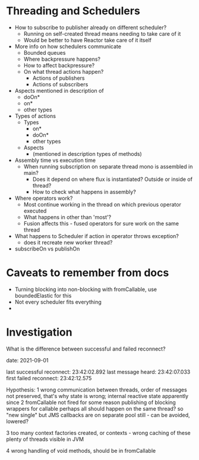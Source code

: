 # Threading and Schedulers

* How to subscribe to publisher already on different scheduler?
    * Running on self-created thread means needing to take care of it
    * Would be better to have Reactor take care of it itself
* More info on how schedulers communicate
    * Bounded queues
    * Where backpressure happens?
    * How to affect backpressure?
    * On what thread actions happen?
        * Actions of publishers
        * Actions of subscribers
* Aspects mentioned in description of
    * doOn*
    * on*
    * other types
* Types of actions
    * Types
        * on*
        * doOn*
        * other types
    * Aspects
        * (mentioned in description types of methods)
* Assembly time vs execution time
    * When running subscription on separate thread mono is assembled in main?
        * Does it depend on where flux is instantiated? Outside or inside of thread?
        * How to check what happens in assembly?
* Where operators work?
    * Most continue working in the thread on which previous operator executed
    * What happens in other than 'most'?
    * Fusion affects this - fused operators for sure work on the same thread
* What happens to Scheduler if action in operator throws exception?
    * does it recreate new worker thread?
* subscribeOn vs publishOn

# Caveats to remember from docs

* Turning blocking into non-blocking with fromCallable, use boundedElastic for this
* Not every scheduler fits everything
* 


# Investigation

What is the difference between successful and failed reconnect? 

date: 2021-09-01

last successful reconnect: 23:42:02.892
last message heard:        23:42:07.033
first failed reconnect:    23:42:12.575

Hypothesis:
1
wrong communication between threads, 
order of messages not preserved, that's why state is wrong; 
internal reactive state apparently since
2
fromCallable not fired for some reason
publishing of blocking wrappers for callable
perhaps all should happen on the same thread? so "new single"
but JMS callbacks are on separate pool still - can be avoided, lowered?

3 
too many context factories created, or contexts - wrong caching of these
plenty of threads visible in JVM

4
wrong handling of void methods, should be in fromCallable 